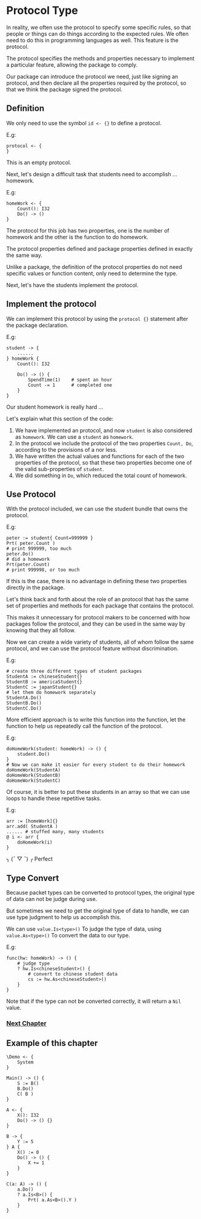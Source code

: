 # Protocol Type
In reality, we often use the protocol to specify some specific rules, so that people or things can do things according to the expected rules.
We often need to do this in programming languages as well. This feature is the protocol.

The protocol specifies the methods and properties necessary to implement a particular feature, allowing the package to comply.

Our package can introduce the protocol we need, just like signing an protocol, and then declare all the properties required by the protocol, so that we think the package signed the protocol.
## Definition
We only need to use the symbol `id <- {}` to define a protocol.

E.g:
```
protocol <- {
}
```
This is an empty protocol.

Next, let's design a difficult task that students need to accomplish ... homework.

E.g:
```
homeWork <- {
    Count(): I32
    Do() -> ()
}
```
The protocol for this job has two properties, one is the number of homework and the other is the function to do homework.

The protocol properties defined and package properties defined in exactly the same way.

Unlike a package, the definition of the protocol properties do not need specific values or function content, only need to determine the type.

Next, let's have the students implement the protocol.
## Implement the protocol
We can implement this protocol by using the `protocol {}` statement after the package declaration.

E.g:
```
student -> {
    ......
} homeWork {
    Count(): I32

    Do() -> () {
        SpendTime(1)    # spent an hour
        Count -= 1      # completed one
    }
}
```
Our student homework is really hard ...

Let's explain what this section of the code:
1. We have implemented an protocol, and now `student` is also considered as `homework`. We can use a `student` as `homework`.
1. In the protocol we include the protocol of the two properties `Count, Do`, according to the provisions of a nor less.
1. We have written the actual values ​​and functions for each of the two properties of the protocol, so that these two properties become one of the valid sub-properties of `student`.
1. We did something in `Do`, which reduced the total count of homework.

## Use Protocol
With the protocol included, we can use the student bundle that owns the protocol.

E.g:
```
peter := student{ Count=999999 }
Prt( peter.Count )
# print 999999, too much
peter.Do()
# did a homework
Prt(peter.Count)
# print 999998, or too much
```
If this is the case, there is no advantage in defining these two properties directly in the package.

Let's think back and forth about the role of an protocol that has the same set of properties and methods for each package that contains the protocol.

This makes it unnecessary for protocol makers to be concerned with how packages follow the protocol, and they can be used in the same way by knowing that they all follow.

Now we can create a wide variety of students, all of whom follow the same protocol, and we can use the protocol feature without discrimination.

E.g:
```
# create three different types of student packages
StudentA := chineseStudent{}
StudentB := americaStudent{}
StudentC := japanStudent{}
# let them do homework separately
StudentA.Do()
StudentB.Do()
StudentC.Do()
```
More efficient approach is to write this function into the function, let the function to help us repeatedly call the function of the protocol.

E.g:
```
doHomeWork(student: homeWork) -> () {
    student.Do()
}
# Now we can make it easier for every student to do their homework
doHomeWork(StudentA)
doHomeWork(StudentB)
doHomeWork(StudentC)
```
Of course, it is better to put these students in an array so that we can use loops to handle these repetitive tasks.

E.g:
```
arr := [homeWork]{}
arr.add( StudentA )
...... # stuffed many, many students
@ i <- arr {
    doHomeWork(i)
}
```
╮ (¯ ▽ ¯) ╭
Perfect

## Type Convert
Because packet types can be converted to protocol types, the original type of data can not be judge during use.

But sometimes we need to get the original type of data to handle, we can use type judgment to help us accomplish this.

We can use `value.Is<type>()` To judge the type of data, using `value.As<type>()` To convert the data to our type.

E.g:
```
func(hw: homeWork) -> () {
    # judge type
    ? hw.Is<chineseStudent>() {
        # convert to chinese student data
        cs := hw.As<chineseStudent>()
    }
}
```
Note that if the type can not be converted correctly, it will return a `Nil` value.

### [Next Chapter](enumeration-type.md)

## Example of this chapter
```
\Demo <- {
    System
}

Main() -> () {
    S := B()
    B.Do()
    C( B )
}

A <- {
    X(): I32
    Do() -> () {}
}

B -> {
    Y := 5
} A {
    X() := 0
    Do() -> () {
        X += 1
    }
}

C(a: A) -> () {
    a.Do()
    ? a.Is<B>() {
        Prt( a.As<B>().Y )
    }
}
```
